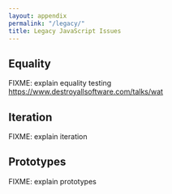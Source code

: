 ```yaml
---
layout: appendix
permalink: "/legacy/"
title: Legacy JavaScript Issues
---
```


## Equality
<a name="equality"></a>

FIXME: explain equality testing <https://www.destroyallsoftware.com/talks/wat>

## Iteration
<a name="iteration"></a>

FIXME: explain iteration

## Prototypes
<a name="prototypes"></a>

FIXME: explain prototypes
